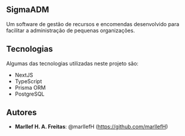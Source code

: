 ## SigmaADM
Um software de gestão de recursos e encomendas desenvolvido para facilitar a administração de pequenas organizações.

## Tecnologias
Algumas das tecnologias utilizadas neste projeto são:

* NextJS
* TypeScript
* Prisma ORM
* PostgreSQL

## Autores
* **Marllef H. A. Freitas**: @marllefH (https://github.com/marllefH)
